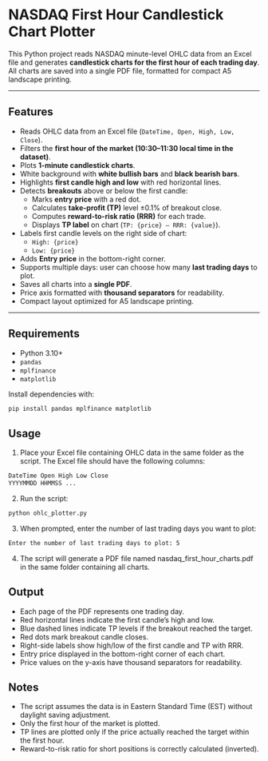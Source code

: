 # NASDAQ First Hour Candlestick Chart Plotter

This Python project reads NASDAQ minute-level OHLC data from an Excel file and generates **candlestick charts for the first hour of each trading day**. All charts are saved into a single PDF file, formatted for compact A5 landscape printing.  

---

## Features

- Reads OHLC data from an Excel file (`DateTime, Open, High, Low, Close`).  
- Filters the **first hour of the market (10:30–11:30 local time in the dataset)**.  
- Plots **1-minute candlestick charts**.  
- White background with **white bullish bars** and **black bearish bars**.  
- Highlights **first candle high and low** with red horizontal lines.  
- Detects **breakouts** above or below the first candle:  
  - Marks **entry price** with a red dot.  
  - Calculates **take-profit (TP)** level ±0.1% of breakout close.  
  - Computes **reward-to-risk ratio (RRR)** for each trade.  
  - Displays **TP label** on chart (`TP: {price} – RRR: {value}`).  
- Labels first candle levels on the right side of chart:  
  - `High: {price}`  
  - `Low: {price}`  
- Adds **Entry price** in the bottom-right corner.  
- Supports multiple days: user can choose how many **last trading days** to plot.  
- Saves all charts into a **single PDF**.  
- Price axis formatted with **thousand separators** for readability.  
- Compact layout optimized for A5 landscape printing. 

---

## Requirements

- Python 3.10+  
- `pandas`  
- `mplfinance`  
- `matplotlib`  

Install dependencies with:

```bash
pip install pandas mplfinance matplotlib
```

## Usage

1. Place your Excel file containing OHLC data in the same folder as the script. The Excel file should have the following columns:

```bash
DateTime Open High Low Close
YYYYMMDD HHMMSS ...
```

2. Run the script:

```bash
python ohlc_plotter.py
```

3. When prompted, enter the number of last trading days you want to plot:

```bash
Enter the number of last trading days to plot: 5
```

4. The script will generate a PDF file named nasdaq_first_hour_charts.pdf in the same folder containing all charts.

## Output

- Each page of the PDF represents one trading day.
- Red horizontal lines indicate the first candle’s high and low.
- Blue dashed lines indicate TP levels if the breakout reached the target.
- Red dots mark breakout candle closes.
- Right-side labels show high/low of the first candle and TP with RRR.
- Entry price displayed in the bottom-right corner of each chart.
- Price values on the y-axis have thousand separators for readability.

## Notes

- The script assumes the data is in Eastern Standard Time (EST) without daylight saving adjustment.
- Only the first hour of the market is plotted.
- TP lines are plotted only if the price actually reached the target within the first hour.
- Reward-to-risk ratio for short positions is correctly calculated (inverted).
